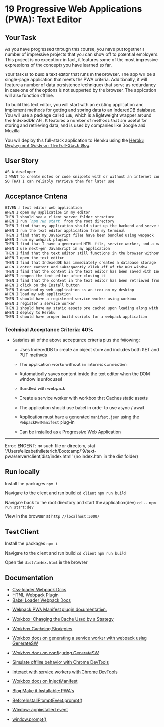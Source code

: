 # 19 Progressive Web Applications (PWA): Text Editor

## Your Task

As you have progressed through this course, you have put together a number of impressive projects that you can show off to potential employers. This project is no exception; in fact, it features some of the most impressive expressions of the concepts you have learned so far.

Your task is to build a text editor that runs in the browser. The app will be a single-page application that meets the PWA criteria. Additionally, it will feature a number of data persistence techniques that serve as redundancy in case one of the options is not supported by the browser. The application will also function offline.

To build this text editor, you will start with an existing application and implement methods for getting and storing data to an IndexedDB database. You will use a package called `idb`, which is a lightweight wrapper around the IndexedDB API. It features a number of methods that are useful for storing and retrieving data, and is used by companies like Google and Mozilla.

You will deploy this full-stack application to Heroku using the [Heroku Deployment Guide on The Full-Stack Blog](https://coding-boot-camp.github.io/full-stack/heroku/heroku-deployment-guide).

## User Story

```md
AS A developer
I WANT to create notes or code snippets with or without an internet connection
SO THAT I can reliably retrieve them for later use
```

## Acceptance Criteria

```md
GIVEN a text editor web application
WHEN I open my application in my editor
THEN I should see a client server folder structure
WHEN I run `npm run start` from the root directory
THEN I find that my application should start up the backend and serve the client
WHEN I run the text editor application from my terminal
THEN I find that my JavaScript files have been bundled using webpack
WHEN I run my webpack plugins
THEN I find that I have a generated HTML file, service worker, and a manifest file
WHEN I use next-gen JavaScript in my application
THEN I find that the text editor still functions in the browser without errors
WHEN I open the text editor
THEN I find that IndexedDB has immediately created a database storage
WHEN I enter content and subsequently click off of the DOM window
THEN I find that the content in the text editor has been saved with IndexedDB
WHEN I reopen the text editor after closing it
THEN I find that the content in the text editor has been retrieved from our IndexedDB
WHEN I click on the Install button
THEN I download my web application as an icon on my desktop
WHEN I load my web application
THEN I should have a registered service worker using workbox
WHEN I register a service worker
THEN I should have my static assets pre cached upon loading along with subsequent pages and static assets
WHEN I deploy to Heroku
THEN I should have proper build scripts for a webpack application
```

### Technical Acceptance Criteria: 40%

- Satisfies all of the above acceptance criteria plus the following:

  - Uses IndexedDB to create an object store and includes both GET and PUT methods

  - The application works without an internet connection

  - Automatically saves content inside the text editor when the DOM window is unfocused

  - Bundled with webpack

  - Create a service worker with workbox that Caches static assets

  - The application should use babel in order to use async / await

  - Application must have a generated `manifest.json` using the `WebpackPwaManifest` plug-in

  - Can be installed as a Progressive Web Application

---

Error: ENOENT: no such file or directory, stat '/Users/elizabethdieterich/Bootcamp/19/text-pwa/server/client/dist/index.html' (no index.html in the dist folder)

## Run locally

Install the packages `npm i`

Navigate to the client and run build `cd client` `npm run build`

Navigate back to the root directory and start the application(dev) `cd ..` `npm run start:dev`

View in the browser at `http://localhost:3000/`

## Test Client

Install the packages `npm i`

Navigate to the client and run build `cd client` `npm run build`

Open the `dist/index.html` in the browser

## Documentation

<!-- Add CSS loaders and babel to webpack webpack.config.js -->

- [Css-loader Webpack Docs](https://webpack.js.org/loaders/css-loader/)
- [HTML Webpack Plugin](https://github.com/jantimon/html-webpack-plugin)
- [Babel Loader Webpack Docs](https://webpack.js.org/loaders/babel-loader/)

<!-- Add and configure workbox plugins manifest file in webpack.config.js -->

- [Webpack PWA Manifest plugin documentation.](https://www.npmjs.com/package/webpack-pwa-manifest)

<!-- Implement asset caching src-sw.js -->

- [Workbox: Changing the Cache Used by a Strategy](https://developer.chrome.com/docs/workbox/modules/workbox-strategies/#changing-the-cache-used-by-a-strategy)

- [Workbox Cacheing Strategies](https://developer.chrome.com/docs/workbox/modules/workbox-strategies/#using-strategies)

<!-- Add and configure workbox plugins for a service worker webpack.config.js-->

- [Workbox docs on generating a service worker with webpack using GenerateSW](https://developers.google.com/web/tools/workbox/guides/generate-service-worker/webpack)
- [Workbox docs on configuring GenerateSW](https://developer.chrome.com/docs/workbox/reference/workbox-webpack-plugin/#type-GenerateSWConfig)

- [Simulate offline behavior with Chrome DevTools](https://developers.google.com/web/ilt/pwa/tools-for-pwa-developers#simulate_offline_behavior)

- [Interact with service workers with Chrome DevTools](https://developers.google.com/web/ilt/pwa/tools-for-pwa-developers#interact_with_service_workers_in_the_browser)

- [Workbox docs on InjectManifest](https://developers.google.com/web/tools/workbox/modules/workbox-webpack-plugin#injectmanifest_plugin)

<!-- Handle Button Intallation -->

- [Blog Make it Installable: PWA's](https://web.dev/codelab-make-installable/)

- [BeforeInstallPromptEvent.prompt()](https://developer.mozilla.org/en-US/docs/Web/API/BeforeInstallPromptEvent/prompt)

- [Window: appinstalled event](https://developer.mozilla.org/en-US/docs/Web/API/Window/appinstalled_event)

- [window.prompt()](https://developer.mozilla.org/en-US/docs/Web/API/Window/prompt)
